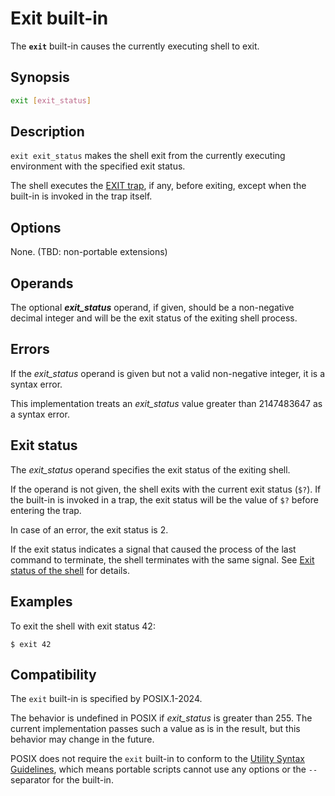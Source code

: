 # Exit built-in

The **`exit`** built-in causes the currently executing shell to exit.

## Synopsis

```sh
exit [exit_status]
```

## Description

`exit exit_status` makes the shell exit from the currently executing
environment with the specified exit status.

The shell executes the [EXIT trap](../termination.md#exit-trap), if any, before exiting, except when the built-in is invoked in the trap itself.

## Options

None. (TBD: non-portable extensions)

## Operands

The optional ***exit_status*** operand, if given, should be a non-negative
decimal integer and will be the exit status of the exiting shell process.

## Errors

If the *exit_status* operand is given but not a valid non-negative integer,
it is a syntax error.

This implementation treats an *exit_status* value greater than 2147483647 as
a syntax error.

## Exit status

The *exit_status* operand specifies the exit status of the exiting shell.

If the operand is not given, the shell exits with the current exit status
(`$?`). If the built-in is invoked in a trap, the exit status will be the
value of `$?` before entering the trap.

In case of an error, the exit status is 2.

If the exit status indicates a signal that caused the process of the last command to terminate, the shell terminates with the same signal. See [Exit status of the shell](../language/commands/exit_status.md#exit-status-of-the-shell) for details.

## Examples

To exit the shell with exit status 42:

<!-- markdownlint-disable MD014 -->
```shell
$ exit 42
```
<!-- markdownlint-enable MD014 -->

## Compatibility

The `exit` built-in is specified by POSIX.1-2024.

The behavior is undefined in POSIX if *exit_status* is greater than 255.
The current implementation passes such a value as is in the result, but this
behavior may change in the future.

POSIX does not require the `exit` built-in to conform to the [Utility Syntax Guidelines](https://pubs.opengroup.org/onlinepubs/9799919799/basedefs/V1_chap12.html#tag_12_02), which means portable scripts cannot use any options or the `--` separator for the built-in.

